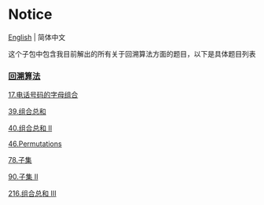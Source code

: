 # Notice
[English](https://github.com/cartoonYu/LeetCodeSolution/blob/master/src/main/java/org/LeetcodeSolution/BackTracking/README.md) | 简体中文

这个子包中包含我目前解出的所有关于回溯算法方面的题目，以下是具体题目列表

### [回溯算法](https://github.com/cartoonYu/LeetCodeSolution/blob/master/src/main/java/org/LeetcodeSolution/BackTracking)
[17.电话号码的字母组合](https://github.com/cartoonYu/LeetCodeSolution/blob/master/src/main/java/org/LeetcodeSolution/BackTracking/Solution17.java)

[39.组合总和](https://github.com/cartoonYu/LeetCodeSolution/blob/master/src/main/java/org/LeetcodeSolution/BackTracking/Solution39.java)

[40.组合总和 II](https://github.com/cartoonYu/LeetCodeSolution/blob/master/src/main/java/org/LeetcodeSolution/BackTracking/Solution40.java)

[46.Permutations](https://github.com/cartoonYu/LeetCodeSolution/blob/master/src/main/java/org/LeetcodeSolution/BackTracking/Solution46.java)

[78.子集](https://github.com/cartoonYu/LeetCodeSolution/blob/master/src/main/java/org/LeetcodeSolution/BackTracking/Solution78.java)

[90.子集 II](https://github.com/cartoonYu/LeetCodeSolution/blob/master/src/main/java/org/LeetcodeSolution/BackTracking/Solution90.java)

[216.组合总和 III](https://github.com/cartoonYu/LeetCodeSolution/blob/master/src/main/java/org/LeetcodeSolution/BackTracking/Solution216.java)